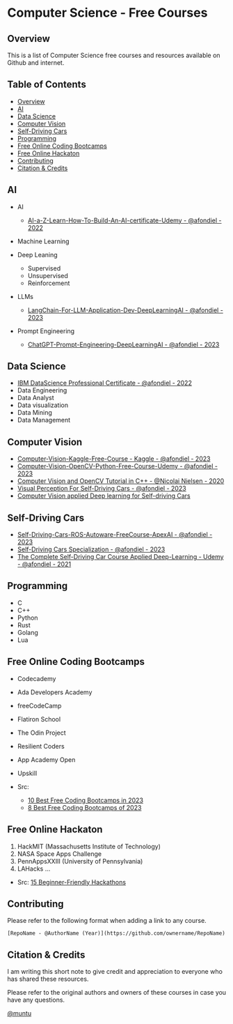 # Computer Science - Free Courses

## Overview

This is a list of Computer Science free courses and resources available on Github and internet.

**Table of Contents**
--
  - [Overview](#overview)
  - [AI](#ai)
  - [Data Science](#data-science)
  - [Computer Vision](#computer-vision)
  - [Self-Driving Cars](#self-driving-cars)
  - [Programming](#programming)
  - [Free Online Coding Bootcamps](#free-online-coding-bootcamps)
  - [Free Online Hackaton](#free-online-hackaton)
  - [Contributing](#contributing)
  - [Citation \& Credits](#citation--credits)



## AI

- AI
  - [AI-a-Z-Learn-How-To-Build-An-AI-certificate-Udemy -  @afondiel - 2022](https://github.com/afondiel/AI-a-Z-Learn-How-To-Build-An-AI-certificate-Udemy)

- Machine Learning
- Deep Leaning
	- Supervised 
	- Unsupervised
	- Reinforcement 
- LLMs
  - [LangChain-For-LLM-Application-Dev-DeepLearningAI - @afondiel - 2023](https://github.com/afondiel/LangChain-For-LLM-Application-Dev-DeepLearningAI)
- Prompt Engineering
  - [ChatGPT-Prompt-Engineering-DeepLearningAI - @afondiel - 2023 ](https://github.com/afondiel/ChatGPT-Prompt-Engineering-DeepLearningAI)


## Data Science

- [IBM DataScience Professional Certificate - @afondiel - 2022](https://github.com/afondiel/IBM-Data-Science-Professional-Certificate-Coursera)
- Data Engineering
- Data Analyst
- Data visualization
- Data Mining
- Data Management


## Computer Vision

- [Computer-Vision-Kaggle-Free-Course - Kaggle - @afondiel - 2023](https://github.com/afondiel/Computer-Vision-Kaggle-Free-Course)
- [Computer-Vision-OpenCV-Python-Free-Course-Udemy - @afondiel - 2023](https://github.com/afondiel/Computer-Vision-Free-Course-OpenCV-Team-Udemy)
- [Computer Vision and OpenCV Tutorial in C++ - @Nicolai Nielsen - 2020](https://www.youtube.com/playlist?list=PLkmvobsnE0GHMmTF7GTzJnCISue1L9fJn)
- [Visual Perception For Self-Driving Cars - @afondiel - 2023](https://github.com/afondiel/Self-Driving-Cars-Specialization/tree/main/Course3-Visual-Perception-for-Self-Driving-Cars)
- [Computer Vision applied Deep learning for Self-driving Cars](https://github.com/afondiel/The-Complete-Self-Driving-Car-Course-Udemy/blob/main/self-driving-cars-dl-notes.md#projects)

## Self-Driving Cars

- [Self-Driving-Cars-ROS-Autoware-FreeCourse-ApexAI - @afondiel - 2023](https://github.com/afondiel/Self-Driving-Cars-ROS-Autoware-FreeCourse-ApexAI)
- [Self-Driving Cars Specialization - @afondiel - 2023](https://github.com/afondiel/Self-Driving-Cars-Specialization)
- [The Complete Self-Driving Car Course Applied Deep-Learning - Udemy - @afondiel - 2021](https://github.com/afondiel/The-Complete-Self-Driving-Car-Course-Udemy/blob/main/self-driving-cars-dl-notes.md#projects)

## Programming

- C
- C++
- Python
- Rust
- Golang
- Lua 
  

## Free Online Coding Bootcamps

- Codecademy
- Ada Developers Academy
- freeCodeCamp
- Flatiron School
- The Odin Project
- Resilient Coders
- App Academy Open
- Upskill


- Src: 
  - [10 Best Free Coding Bootcamps in 2023](https://www.theforage.com/blog/skills/free-coding-bootcamp)
  - [8 Best Free Coding Bootcamps of 2023](https://www.bestcolleges.com/bootcamps/find-bootcamps/free/)

## Free Online Hackaton

1. HackMIT (Massachusetts Institute of Technology)
2. NASA Space Apps Challenge
3. PennAppsXXIII (University of Pennsylvania)
4. LAHacks
...

- Src: [15 Beginner-Friendly Hackathons](https://www.bestcolleges.com/bootcamps/guides/hackathons-for-beginners/)

## Contributing 

Please refer to the following format when adding a link to any course.

```
[RepoName - @AuthorName (Year)](https://github.com/ownername/RepoName)
```


## Citation & Credits

I am writing this short note to give credit and appreciation to everyone who has shared these resources.

Please refer to the original authors and owners of these courses in case you have any questions.


[@muntu](https://github.com/afondiel)



 